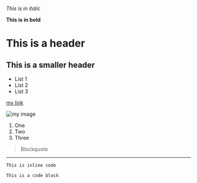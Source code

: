 *This is in italic*

**This is in bold**

# This is a header

## This is a smaller header

* List 1 
* List 2 
* List 3

[my link](https://github.com/nathanjcho/cse15l-lab-reports)

![my image](http://url/a.png)

1. One
2. Two 
3. Three

> Blockquote

---

`This is inline code`

```
This is a code block
```
